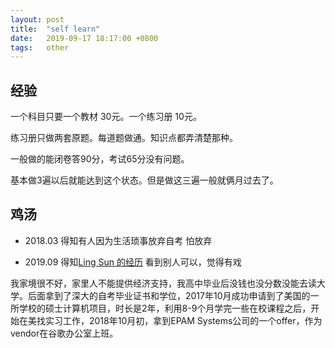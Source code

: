 ```yaml
---
layout: post
title:  "self learn"
date:   2019-09-17 18:17:00 +0800
tags:   other
---
```


## 经验

一个科目只要一个教材 30元。一个练习册 10元。

练习册只做两套原题。每道题做通。知识点都弄清楚那种。

一般做的能闭卷答90分，考试65分没有问题。

基本做3遍以后就能达到这个状态。但是做这三遍一般就俩月过去了。


## 鸡汤

- 2018.03 得知有人因为生活琐事放弃自考
怕放弃

- 2019.09 得知[Ling Sun 的经历](https://mp.weixin.qq.com/s/4Y1krmitTqXKQQNHP4PyrA)
看到别人可以，觉得有戏
> 
我家境很不好，家里人不能提供经济支持，我高中毕业后没钱也没分数没能去读大学。后面拿到了深大的自考毕业证书和学位，2017年10月成功申请到了美国的一所学校的硕士计算机项目，时长是2年，利用8-9个月学完一些在校课程之后，开始在美找实习工作，2018年10月初，拿到EPAM Systems公司的一个offer，作为vendor在谷歌办公室上班。


